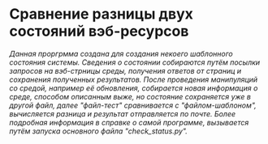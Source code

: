 # Сравнение разницы двух состояний вэб-ресурсов

_Данная проргрмма создана для создания некоего шаблонного состояния системы.
Сведения о состоянии собираются путём посылки запросов на вэб-стрницы среды,
получения ответов от страниц и сохранения полученных результатов. После
проведения манипуляций со средой, например её обновления, собирается новая
информация о среде, способом описанным выже, но состояние сохраняется уже
в другой файл, далее "файл-тест" сравнивается с "файлом-шаблоном", вычисляется
разница и результат отправляется по почте. Более подробная информация в справке
о самой программе, вызывается путём запуска основного файла "check_status.py"._